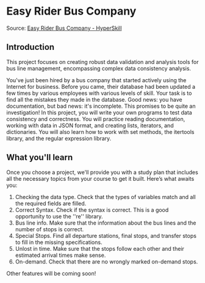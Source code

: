 # Easy Rider Bus Company

Source: [Easy Rider Bus Company - HyperSkill](https://hyperskill.org/projects/128)

## Introduction

This project focuses on creating robust data validation and analysis tools for bus line management, encompassing complex data consistency analysis.

You've just been hired by a bus company that started actively using the Internet for business. Before you came, their database had been updated a few times by various employees with various levels of skill. Your task is to find all the mistakes they made in the database. Good news: you have documentation, but bad news: it's incomplete. This promises to be quite an investigation! In this project, you will write your own programs to test data consistency and correctness. You will practice reading documentation, working with data in JSON format, and creating lists, iterators, and dictionaries. You will also learn how to work with set methods, the itertools library, and the regular expression library.


## What you'll learn

Once you choose a project, we'll provide you with a study plan that includes all the necessary topics from your course to get it built. Here’s what awaits you:
1. Checking the data type. Check that the types of variables match and all the required fields are filled.
2. Correct Syntax. Check if the syntax is correct. This is a good opportunity to use the ''re'' library.
3. Bus line info. Make sure that the information about the bus lines and the number of stops is correct.
4. Special Stops. Find all departure stations, final stops, and transfer stops to fill in the missing specifications.
5. Unlost in time. Make sure that the stops follow each other and their estimated arrival times make sense.
6. On-demand. Check that there are no wrongly marked on-demand stops.

Other features will be coming soon!